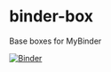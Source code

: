 # binder-box
Base boxes for MyBinder

[![Binder](https://mybinder.org/badge_logo.svg)](https://mybinder.org/v2/gh/colinleach/binder-box/master)